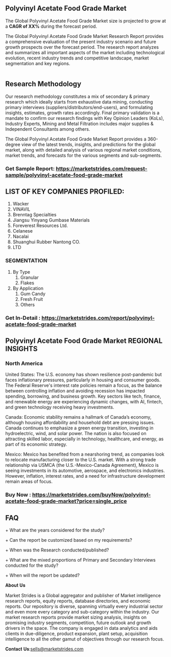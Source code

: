 <h2>Polyvinyl Acetate Food Grade Market</h2>
<p>The Global Polyvinyl Acetate Food Grade Market size is projected to grow at a <strong>CAGR of XX%</strong> during the forecast period.</p>
<p>The Global Polyvinyl Acetate Food Grade Market Research Report provides a comprehensive evaluation of the present industry scenario and future growth prospects over the forecast period. The research report analyzes and summarizes all important aspects of the market including technological evolution, recent industry trends and competitive landscape, market segmentation and key regions.</p>
<p><img alt="" /></p>
<h2>Research Methodology</h2>
<p>Our research methodology constitutes a mix of secondary &amp; primary research which ideally starts from exhaustive data mining, conducting primary interviews (suppliers/distributors/end-users), and formulating insights, estimates, growth rates accordingly. Final primary validation is a mandate to confirm our research findings with Key Opinion Leaders (KoLs), Industry Experts, Mining and Metal Filtration includes major supplies &amp; Independent Consultants among others.</p>
<p>The Global Polyvinyl Acetate Food Grade Market Report provides a 360-degree view of the latest trends, insights, and predictions for the global market, along with detailed analysis of various regional market conditions, market trends, and forecasts for the various segments and sub-segments.</p>
<h3><strong>Get Sample Report: <a href="https://marketstrides.com/request-sample/polyvinyl-acetate-food-grade-market">https://marketstrides.com/request-sample/polyvinyl-acetate-food-grade-market</a></strong></h3>
<h2>LIST OF KEY COMPANIES PROFILED:</h2>
<ol>
<li>Wacker</li>
<li>VINAVIL</li>
<li>Brenntag Specialties</li>
<li>Jiangsu Yinyang Gumbase Materials</li>
<li>Foreverest Resources Ltd.</li>
<li>Celanese</li>
<li>Nacalai</li>
<li>Shuanghui Rubber Nantong CO.</li>
<li>LTD</li>
</ol>
<h3>SEGMENTATION</h3>
<ol>
<li>By Type
<ol>
<li>Granular</li>
<li>Flakes</li>
</ol>
</li>
<li>By Application
<ol>
<li>Gum Candy</li>
<li>Fresh Fruit</li>
<li>Others</li>
</ol>
</li>
</ol>
<h3><strong>Get In-Detail : <a href="https://marketstrides.com/report/polyvinyl-acetate-food-grade-market">https://marketstrides.com/report/polyvinyl-acetate-food-grade-market</a></strong></h3>
<h2>Polyvinyl Acetate Food Grade Market REGIONAL INSIGHTS</h2>
<h3>North America</h3>
<p>United States: The U.S. economy has shown resilience post-pandemic but faces inflationary pressures, particularly in housing and consumer goods. The Federal Reserve's interest rate policies remain a focus, as the balance between controlling inflation and avoiding recession has impacted spending, borrowing, and business growth. Key sectors like tech, finance, and renewable energy are experiencing dynamic changes, with AI, fintech, and green technology receiving heavy investments.</p>
<p>Canada: Economic stability remains a hallmark of Canada&rsquo;s economy, although housing affordability and household debt are pressing issues. Canada continues to emphasize a green energy transition, investing in hydroelectric, wind, and solar power. The nation is also focused on attracting skilled labor, especially in technology, healthcare, and energy, as part of its economic strategy.</p>
<p>Mexico: Mexico has benefited from a nearshoring trend, as companies look to relocate manufacturing closer to the U.S. market. With a strong trade relationship via USMCA (the U.S.-Mexico-Canada Agreement), Mexico is seeing investments in its automotive, aerospace, and electronics industries. However, inflation, interest rates, and a need for infrastructure development remain areas of focus.</p>
<h3><strong>Buy Now : <a href="https://marketstrides.com/buyNow/polyvinyl-acetate-food-grade-market?price=single_price">https://marketstrides.com/buyNow/polyvinyl-acetate-food-grade-market?price=single_price</a></strong></h3>
<h2>FAQ</h2>
<p>+ What are the years considered for the study?</p>
<p>+ Can the report be customized based on my requirements?</p>
<p>+ When was the Research conducted/published?</p>
<p>+ What are the mixed proportions of Primary and Secondary Interviews conducted for the study?</p>
<p>+ When will the report be updated?</p>
<p>𝐀𝐛𝐨𝐮𝐭 𝐔𝐬</p>
<p>Market Strides is a Global aggregator and publisher of Market intelligence research reports, equity reports, database directories, and economic reports. Our repository is diverse, spanning virtually every industrial sector and even more every category and sub-category within the industry. Our market research reports provide market sizing analysis, insights on promising industry segments, competition, future outlook and growth drivers in the space. The company is engaged in data analytics and aids clients in due-diligence, product expansion, plant setup, acquisition intelligence to all the other gamut of objectives through our research focus.</p>
<p>𝐂𝐨𝐧𝐭𝐚𝐜𝐭 𝐔𝐬:<a href="mailto:sells@marketstrides.com">sells@marketstrides.com</a></p>
